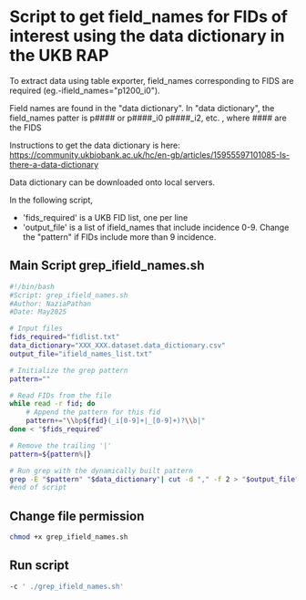 # Script to get field_names for FIDs of interest using the data dictionary in the UKB RAP

To extract data using table exporter, field_names corresponding to FIDS are required (eg.-ifield_names="p1200_i0"). 

Field names are found in the "data dictionary".
In "data dictionary", the field_names patter is p#### or p####_i0 p####_i2, etc. , where #### are the FIDS

Instructions to get the data dictionary is here: 
https://community.ukbiobank.ac.uk/hc/en-gb/articles/15955597101085-Is-there-a-data-dictionary

Data dictionary can be downloaded onto local servers. 

In the following script, 
- 'fids_required' is a UKB FID list, one per line
- 'output_file' is a list of ifield_names that include incidence 0-9. Change the "pattern" if FIDs include more than 9 incidence. 

## Main Script grep_ifield_names.sh
```sh
#!/bin/bash
#Script: grep_ifield_names.sh
#Author: NaziaPathan
#Date: May2025

# Input files
fids_required="fidlist.txt" 
data_dictionary="XXX_XXX.dataset.data_dictionary.csv"
output_file="ifield_names_list.txt"

# Initialize the grep pattern
pattern=""

# Read FIDs from the file
while read -r fid; do
    # Append the pattern for this fid
	pattern+="\\bp${fid}(_i[0-9]+|_[0-9]+)?\\b|"
done < "$fids_required"

# Remove the trailing '|'
pattern=${pattern%|}

# Run grep with the dynamically built pattern
grep -E "$pattern" "$data_dictionary"| cut -d "," -f 2 > "$output_file"
#end of script
```
## Change file permission

```sh
chmod +x grep_ifield_names.sh
```

## Run script

```sh
-c ' ./grep_ifield_names.sh'
```
```
